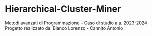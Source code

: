 # Hierarchical-Cluster-Miner
Metodi avanzati di Programmazione – Caso di studio a.a. 2023-2024  Progetto realizzato da: Blanco Lorenzo - Cannito Antonio
